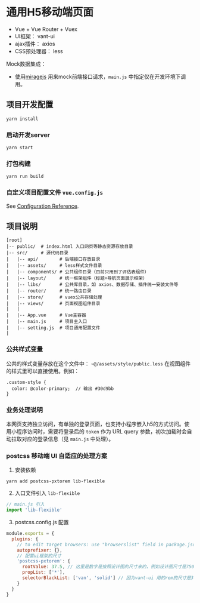 # 通用H5移动端页面

- Vue + Vue Router + Vuex
- UI框架： vant-ui
- ajax插件： axios
- CSS预处理器： less

Mock数据集成：

- 使用[miragejs](https://miragejs.com/) 用来mock前端接口请求，`main.js` 中指定仅在开发环境下调用。


## 项目开发配置
```
yarn install
```

### 启动开发server
```
yarn start
```

### 打包构建
```
yarn run build
```

### 自定义项目配置文件 `vue.config.js`
See [Configuration Reference](https://cli.vuejs.org/config/).

## 项目说明

```
[root]
|-- public/  # index.html 入口网页等静态资源存放目录
|-- src/     # 源代码目录
|   |-- api/        # 后端接口存放目录
|   |-- assets/     # less样式文件目录
|   |-- components/ # 公共组件目录（目前只用到了评估表组件）
|   |-- layout/     # 统一框架组件（标题+导航页面展示框架）
|   |-- libs/       # 公共库目录，如 axios、数据存储、插件统一安装文件等
|   |-- router/     # 统一路由目录
|   |-- store/      # vuex公共存储处理
|   |-- views/      # 页面视图组件目录
|   |
|   |-- App.vue     # Vue主容器
|   |-- main.js     # 项目主入口
|   |-- setting.js  # 项目通用配置文件
|
```

### 公共样式变量

公共的样式变量存放在这个文件中： `~@/assets/style/public.less`
在视图组件的样式里可以直接使用。例如：
```
.custom-style {
  color: @color-primary;  // 输出 #30d9bb
}
```

### 业务处理说明

本网页支持独立访问，有单独的登录页面，也支持小程序嵌入h5的方式访问。使用小程序访问时，需要将登录后的 `token` 作为 URL query 参数，初次加载时会自动拉取对应的登录信息（见 `main.js` 中处理）。

### postcss 移动端 UI 自适应的处理方案

1. 安装依赖

```
yarn add postcss-pxtorem lib-flexible
```

2. 入口文件引入 `lib-flexible`
```js
// main.js 引入
import 'lib-flexible'
```

3. postcss.config.js 配置
```js
module.exports = {
  plugins: {
    // to edit target browsers: use "browserslist" field in package.json
    autoprefixer: {},
    // 配置ui框架的尺寸
    'postcss-pxtorem': {
      rootValue: 37.5, // 这里是数字是按照设计图的尺寸来的，例如设计图尺寸是750的，那这里的值就是750/10
      propList: ['*'],
      selectorBlackList: ['van', 'solid'] // 因为vant-ui 用的rem的尺寸是375的，所以这里要把他过滤掉。
    }
  }
}
```

